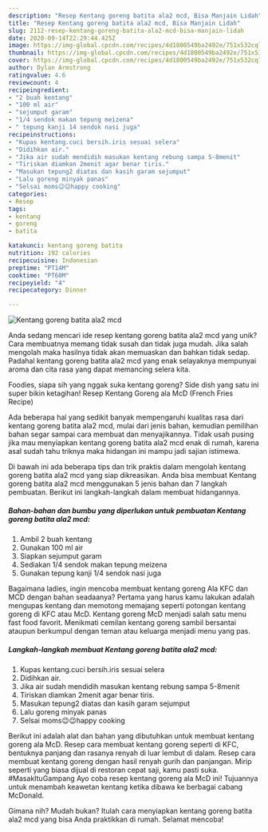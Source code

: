 ```yaml
---
description: "Resep Kentang goreng batita ala2 mcd, Bisa Manjain Lidah"
title: "Resep Kentang goreng batita ala2 mcd, Bisa Manjain Lidah"
slug: 2112-resep-kentang-goreng-batita-ala2-mcd-bisa-manjain-lidah
date: 2020-09-14T22:29:44.425Z
image: https://img-global.cpcdn.com/recipes/4d1800549ba2492e/751x532cq70/kentang-goreng-batita-ala2-mcd-foto-resep-utama.jpg
thumbnail: https://img-global.cpcdn.com/recipes/4d1800549ba2492e/751x532cq70/kentang-goreng-batita-ala2-mcd-foto-resep-utama.jpg
cover: https://img-global.cpcdn.com/recipes/4d1800549ba2492e/751x532cq70/kentang-goreng-batita-ala2-mcd-foto-resep-utama.jpg
author: Dylan Armstrong
ratingvalue: 4.6
reviewcount: 4
recipeingredient:
- "2 buah kentang"
- "100 ml air"
- "sejumput garam"
- "1/4 sendok makan tepung meizena"
- " tepung kanji 14 sendok nasi juga"
recipeinstructions:
- "Kupas kentang.cuci bersih.iris sesuai selera"
- "Didihkan air."
- "Jika air sudah mendidih masukan kentang rebung sampa 5-8menit"
- "Tiriskan diamkan 2menit agar benar tiris."
- "Masukan tepung2 diatas dan kasih garam sejumput"
- "Lalu goreng minyak panas"
- "Selsai moms😉😉happy cooking"
categories:
- Resep
tags:
- kentang
- goreng
- batita

katakunci: kentang goreng batita 
nutrition: 192 calories
recipecuisine: Indonesian
preptime: "PT14M"
cooktime: "PT60M"
recipeyield: "4"
recipecategory: Dinner

---
```



![Kentang goreng batita ala2 mcd](https://img-global.cpcdn.com/recipes/4d1800549ba2492e/751x532cq70/kentang-goreng-batita-ala2-mcd-foto-resep-utama.jpg)

Anda sedang mencari ide resep kentang goreng batita ala2 mcd yang unik? Cara membuatnya memang tidak susah dan tidak juga mudah. Jika salah mengolah maka hasilnya tidak akan memuaskan dan bahkan tidak sedap. Padahal kentang goreng batita ala2 mcd yang enak selayaknya mempunyai aroma dan cita rasa yang dapat memancing selera kita.

Foodies, siapa sih yang nggak suka kentang goreng? Side dish yang satu ini super bikin ketagihan! Resep Kentang Goreng ala McD (French Fries Recipe)

Ada beberapa hal yang sedikit banyak mempengaruhi kualitas rasa dari kentang goreng batita ala2 mcd, mulai dari jenis bahan, kemudian pemilihan bahan segar sampai cara membuat dan menyajikannya. Tidak usah pusing jika mau menyiapkan kentang goreng batita ala2 mcd enak di rumah, karena asal sudah tahu triknya maka hidangan ini mampu jadi sajian istimewa.


Di bawah ini ada beberapa tips dan trik praktis dalam mengolah kentang goreng batita ala2 mcd yang siap dikreasikan. Anda bisa membuat Kentang goreng batita ala2 mcd menggunakan 5 jenis bahan dan 7 langkah pembuatan. Berikut ini langkah-langkah dalam membuat hidangannya.

<!--inarticleads1-->

##### Bahan-bahan dan bumbu yang diperlukan untuk pembuatan Kentang goreng batita ala2 mcd:

1. Ambil 2 buah kentang
1. Gunakan 100 ml air
1. Siapkan sejumput garam
1. Sediakan 1/4 sendok makan tepung meizena
1. Gunakan  tepung kanji 1/4 sendok nasi juga


Bagaimana ladies, ingin mencoba membuat kentang goreng Ala KFC dan MCD dengan bahan seadaanya? Pertama yang harus kamu lakukan adalah mengupas kentang dan memotong memajang seperti potongan kentang goreng di KFC atau McD. Kentang goreng McD menjadi salah satu menu fast food favorit. Menikmati cemilan kentang goreng sambil bersantai ataupun berkumpul dengan teman atau keluarga menjadi menu yang pas. 

<!--inarticleads2-->

##### Langkah-langkah membuat Kentang goreng batita ala2 mcd:

1. Kupas kentang.cuci bersih.iris sesuai selera
1. Didihkan air.
1. Jika air sudah mendidih masukan kentang rebung sampa 5-8menit
1. Tiriskan diamkan 2menit agar benar tiris.
1. Masukan tepung2 diatas dan kasih garam sejumput
1. Lalu goreng minyak panas
1. Selsai moms😉😉happy cooking


Berikut ini adalah alat dan bahan yang dibutuhkan untuk membuat kentang goreng ala McD. Resep cara membuat kentang goreng seperti di KFC, bentuknya panjang dan rasanya renyah di luar lembut di dalam. Resep cara membuat kentang goreng dengan hasil renyah gurih dan panjangan. Mirip seperti yang biasa dijual di restoran cepat saji, kamu pasti suka. #MasakItuGampang Ayo coba resep kentang goreng ala McD ini! Tujuannya untuk menambah keawetan kentang ketika dibawa ke berbagai cabang McDonald. 

Gimana nih? Mudah bukan? Itulah cara menyiapkan kentang goreng batita ala2 mcd yang bisa Anda praktikkan di rumah. Selamat mencoba!
